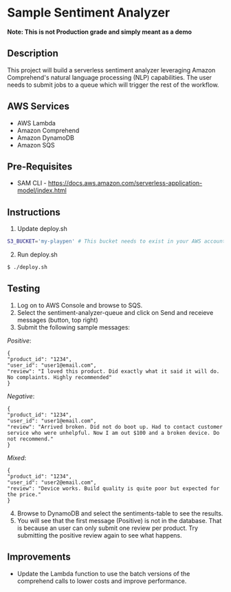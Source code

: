 # Sample Sentiment Analyzer
**Note: This is not Production grade and simply meant as a demo**

## Description

This project will build a serverless sentiment analyzer leveraging Amazon Comprehend's natural language processing (NLP) capabilities. The user needs to submit jobs to a queue which will trigger the rest of the workflow.

## AWS Services

* AWS Lambda
* Amazon Comprehend
* Amazon DynamoDB
* Amazon SQS

## Pre-Requisites

* SAM CLI - <https://docs.aws.amazon.com/serverless-application-model/index.html>

## Instructions

1. Update deploy.sh

  ```bash
  S3_BUCKET='my-playpen' # This bucket needs to exist in your AWS account
  ```

2. Run deploy.sh

  ```bash
  $ ./deploy.sh
  ```

## Testing
1. Log on to AWS Console and browse to SQS.
2. Select the sentiment-analyzer-queue and click on Send and receieve messages (button, top right)
3. Submit the following sample messages:

  *Positive*:
  ```
  {
  "product_id": "1234",
  "user_id": "user1@email.com",
  "review": "I loved this product. Did exactly what it said it will do. No complaints. Highly recommended"
  }
  ```

  *Negative*:
  ```
  {
  "product_id": "1234",
  "user_id": "user1@email.com",
  "review": "Arrived broken. Did not do boot up. Had to contact customer service who were unhelpful. Now I am out $100 and a broken device. Do not recommend."
  }
  ```

  *Mixed*:
  ```
  {
  "product_id": "1234",
  "user_id": "user2@email.com",
  "review": "Device works. Build quality is quite poor but expected for the price."
  }
  ```

4. Browse to DynamoDB and select the sentiments-table to see the results.
5. You will see that the first message (Positive) is not in the database. That is because an user can only submit one review per product. Try submitting the positive review again to see what happens.

## Improvements

* Update the Lambda function to use the batch versions of the comprehend calls to lower costs and improve performance.
